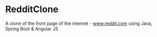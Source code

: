 # RedditClone
A clone of the front page of the internet - www.reddit.com using Java, Spring Boot &amp; Angular JS
